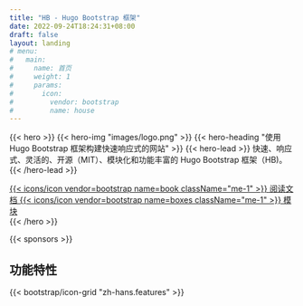 ```yaml
---
title: "HB - Hugo Bootstrap 框架"
date: 2022-09-24T18:24:31+08:00
draft: false
layout: landing
# menu:
#   main:
#     name: 首页
#     weight: 1
#     params:
#       icon:
#         vendor: bootstrap
#         name: house
---
```


{{< hero >}}
{{< hero-img "images/logo.png" >}}
{{< hero-heading "使用 Hugo Bootstrap 框架构建快速响应式的网站" >}}
{{< hero-lead >}}
快速、响应式、灵活的、开源（MIT）、模块化和功能丰富的 Hugo Bootstrap 框架（HB)。
{{< /hero-lead >}}

<div class="mt-3 d-flex align-items-center justify-content-center flex-wrap">
  <a class="btn btn-lg btn-primary fw-semibold mb-2 py-3" href="{{< relref `docs` >}}">
    {{< icons/icon vendor=bootstrap name=book className="me-1" >}} 阅读文档
  </a>
  <a class="btn btn-lg btn-outline-success fw-semibold mb-2 py-3 ms-3" href="{{< relref `docs/modules` >}}">
    {{< icons/icon vendor=bootstrap name=boxes className="me-1" >}} 模块
  </a>
</div>
{{< /hero >}}

{{< sponsors >}}

<h2 class="text-center mb-0">功能特性</h2>

{{< bootstrap/icon-grid "zh-hans.features" >}}

